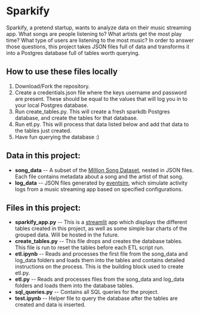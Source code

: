 # Sparkify

Sparkify, a pretend startup, wants to analyze data on their music streaming app. What songs are people listening to? What artists get the most play time? What type of users are listening to the most music? In order to answer those questions, this project takes JSON files full of data and transforms it into a Postgres database full of tables worth querying. 

## How to use these files locally
1. Download/Fork the repository.
2. Create a credentials.json file where the keys username and password are present. These should be equal to the values that will log you in to your local Postgres database.
3. Run create_tables.py. This will create a fresh sparkdb Postgres database, and create the tables for that database.
4. Run etl.py. This will process that data listed below and add that data to the tables just created.
5. Have fun querying the database :)

## Data in this project:
- **song_data** -- A subset of the [Million Song Dataset](http://millionsongdataset.com), nested in JSON files. Each file contains metadata about a song and the artist of that song.
- **log_data** -- JSON files generated by [eventsim](https://github.com/Interana/eventsim), which simulate activity logs from a music streaming app based on specified configurations.

## Files in this project:
- **sparkify_app.py** -- This is a [streamlit](https://streamlit.io) app which displays the different tables created in this project, as well as some simple bar charts of the grouped data. Will be hosted in the future.
- **create_tables.py** -- This file drops and creates the database tables. This file is run to reset the tables before each ETL script run.
- **etl.ipynb** -- Reads and processes the first file from the song_data and log_data folders and loads them into the tables and contains detailed instructions on the process. This is the building block used to create etl.py.
- **etl.py** -- Reads and processes files from the song_data and log_data folders and loads them into the database tables.
- **sql_queries.py** -- Contains all SQL queries for the project.
- **test.ipynb** -- Helper file to query the database after the tables are created and data is inserted.
